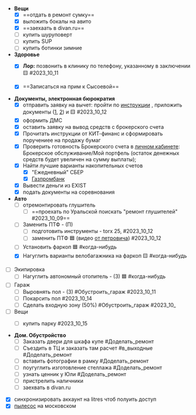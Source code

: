 

- **Вещи**
	- [x]  ==отдать в ремонт сумку==
	- [x] выложить бокалы на авито
	- [x] ==заехаать в divan.ru==
	- [ ] купить шуруповерт
	- [ ] купить SUP
	- [ ] купить ботинки зимние
- **Здоровье**
	- [x]   **Лор:**	позвонить в клинику по телефону, указанному в заключении 🟨 #2023_10_11
	- [x] ==Записаться на прим к Сысоевой==


- **Документы, электронная бюрократия**
	- [x] отправить заявку  на вычет:  пройти по [инструкции](https://yandex.ru/support/praktikum/tax-deduction.html) , приложить документы ([1](https://yandex.ru/legal/practicum_offer/), [2](https://mail.google.com/mail/u/1/#search/%D1%87%D0%B5%D0%BA/WhctKKXHHczxdZWMSXQqSTjdnbMZzgCTZzxvKrkDDSnqnShZzLwCSLLbnDwFWcXGhGlmrFQ?projector=1&messagePartId=0.1)) и 🟨 #2023_10_12
	- [x] оформить ДМС
	- [x] оставить заявку на вывод средств с брокерского счета
	- [x] Прочитать  инструкции от КИТ-финанс и сформировать поручениее на продажу бумаг
	- [x] Проверить готовность Брокерского счета в [личном кабинете](https://my.brokerkf.ru/users/sign_in): Брокерское обслуживание/Мой портфель (остаток денежных средств будет увеличен на сумму выплаты);
	- [x] Найти лучшие варианты накопительных счетов
		- [x] "Ежедневный" СБЕР
		- [x] [Газпромбанк](https://www.gazprombank.ru/special/nsshort/?utm_source=yandex&utm_medium=cpc&utm_campaign=cid:103834766|cn:Y|spb|General|regular|save_easy|key:vklad|rk:general|d:perform|pn:nakop_schet|rt:search|ag:icontext&utm_content=ad:15590013004|bid:15590013004|st:search|s:none|pt:premium|dt:desktop|cmid:103834766|grid:5365147314|rgid:2|rgn:%D0%A1%D0%B0%D0%BD%D0%BA%D1%82-%D0%9F%D0%B5%D1%82%D0%B5%D1%80%D0%B1%D1%83%D1%80%D0%B3|aud:49130457507|coefgoal:21449282|na&utm_term=%D0%B2%D0%BB%D0%BE%D0%B6%D0%B5%D0%BD%D0%B8%D1%8F%20%D0%B2%20%D0%B1%D0%B0%D0%BD%D0%BA|ph:49130457507&yclid=10528077226961797119)
	- [x] Вывести деньги из EXIST
	- [x] подать документы на соревнования

- **Авто**
	- [ ] отремонтировать глушитель
		- [ ] ==проехать по Уральской поискать "ремонт глушителей" #2023_10_09==
	- [ ] Заменить ПТФ - (П)
		- [ ] подготовить инструменты - torx 25, #2023_10_12
		- [ ] заменить ПТФ 🟦 (видео [от петровича](https://youtu.be/VgEtqgj1H_o?si=IlPLeXthQDyw14W3&t=463))  #2023_10_12
	- [ ] Установить фаркоп  🟦 #когда-нибудь
	- [x] Нагуглить варианты велобагажника на фаркоп 🟨 #когда-нибудь 
- [ ] Экипировка 
	- [ ] Нагуглить автономный отопитель - (З) 🟦 #когда-нибудь
- [ ] Гараж
	- [ ] Выровнять пол - (З) #Обустроить_гараж #2023_10_11
	- [ ] Покарсить пол #2023_10_14
	- [ ] Сделать входную зону (50%) #Обустроить_гараж  #2023_10_
- [ ] Вещи
	- [ ] купить парку #2023_10_15


- **Дом. Обустройство**
	- [ ] Заказать двери для шкафа купе #Доделать_ремонт
	- [ ] Съездить в ТЦ и заказать там расчет #в_выходные #Доделать_ремонт
	- [ ] вставить фотографии в рамку #Доделать_ремонт
	- [ ] поугуглить изготовление стеллажа #Доделать_ремонт
	- [ ] узнать ценник у Юли #Доделать_ремонт
	- [ ] пристрелить наличники
	- [ ] заехвать в divan.ru

- [x] синхронизировать аккаунт на litres чтоб полуить доступ
- [x] [пылесос](https://www.vseinstrumenti.ru/product/stroitelnyj-pylesos-zubr-master-m3-20-pu-20-1400-m3-796356/#reviews) на московском
